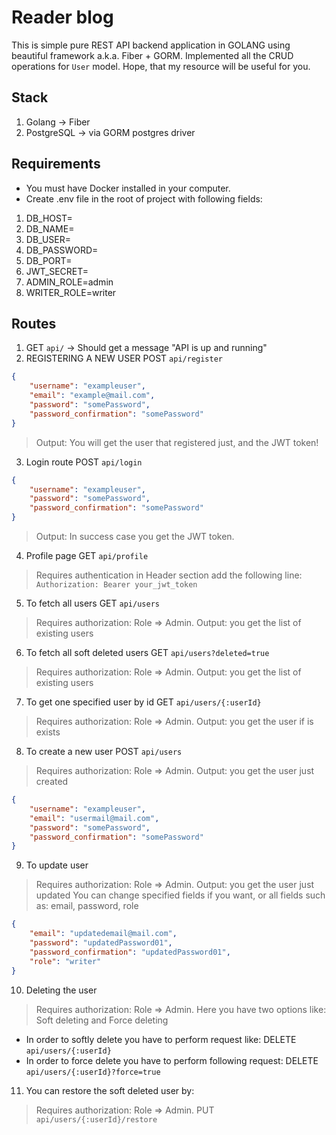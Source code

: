 # Reader blog
This is simple pure REST API backend application in GOLANG using beautiful framework a.k.a. Fiber + GORM. Implemented all the CRUD operations for `User` model. Hope, that my resource will be useful for you.

## Stack
1. Golang -> Fiber
2. PostgreSQL -> via GORM postgres driver

## Requirements
 - You must have Docker installed in your computer.
 - Create .env file in the root of project with following fields:
  1. DB_HOST=
  2. DB_NAME=
  3. DB_USER=
  4. DB_PASSWORD=
  5. DB_PORT=
  6. JWT_SECRET=
  7. ADMIN_ROLE=admin
  8. WRITER_ROLE=writer

## Routes
1. GET `api/` -> Should get a message "API is up and running"
2. REGISTERING A NEW USER
POST `api/register`
```JSON
{
    "username": "exampleuser",
    "email": "example@mail.com",
    "password": "somePassword",
    "password_confirmation": "somePassword"
}
```
> Output: You will get the user that registered just, and the JWT token!
3. Login route
POST `api/login`
```JSON
{
    "username": "exampleuser",
    "password": "somePassword",
    "password_confirmation": "somePassword"
}
```
> Output: In success case you get the JWT token.
4. Profile page
GET `api/profile`
> Requires authentication in Header section add the following line:
`Authorization: Bearer your_jwt_token`

5. To fetch all users 
GET `api/users`
> Requires authorization: Role => Admin. Output: you get the list of existing users

6. To fetch all soft deleted users
GET `api/users?deleted=true`
> Requires authorization: Role => Admin. Output: you get the list of existing users

7. To get one specified user by id
GET `api/users/{:userId}`
> Requires authorization: Role => Admin. Output: you get the user if is exists

8. To create a new user
POST `api/users`
> Requires authorization: Role => Admin. Output: you get the user just created
```JSON
{
    "username": "exampleuser",
    "email": "usermail@mail.com",
    "password": "somePassword",
    "password_confirmation": "somePassword"
}
```

9. To update user
> Requires authorization: Role => Admin. Output: you get the user just updated
> You can change specified fields if you want, or all fields such as: email, password, role
```JSON
{
    "email": "updatedemail@mail.com",
    "password": "updatedPassword01",
    "password_confirmation": "updatedPassword01",
    "role": "writer"
}
```

10. Deleting the user
> Requires authorization: Role => Admin.
> Here you have two options like: Soft deleting and Force deleting
- In order to softly delete you have to perform request like:
DELETE `api/users/{:userId}`
- In order to force delete you have to perform following request:
DELETE `api/users/{:userId}?force=true`

11. You can restore the soft deleted user by:
> Requires authorization: Role => Admin.
PUT `api/users/{:userId}/restore`
